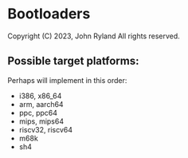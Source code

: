 

# Bootloaders
Copyright (C) 2023, John Ryland
All rights reserved.


## Possible target platforms:

Perhaps will implement in this order:
 - i386,    x86_64
 - arm,     aarch64
 - ppc,     ppc64
 - mips,    mips64
 - riscv32, riscv64
 - m68k
 - sh4


